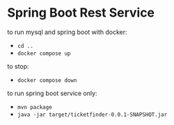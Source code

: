 # Spring Boot Rest Service
to run mysql and spring boot with docker: 
- `cd ..`
- `docker compose up`

to stop:
- `docker compose down`

to run spring boot service only: 
- `mvn package`
- `java -jar target/ticketfinder-0.0.1-SNAPSHOT.jar`
